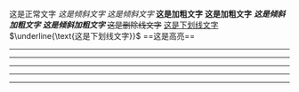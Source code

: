 这是正常文字
*这是倾斜文字*
_这是倾斜文字_
**这是加粗文字**
__这是加粗文字__
***这是倾斜加粗文字***
___这是倾斜加粗文字___
~~这是删除线文字~~
<u>这是下划线文字</u>
$\underline{\text{这是下划线文字}}$
==这是高亮==



***
* * *
****
---
___
